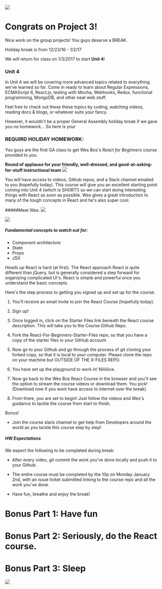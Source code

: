 ![](http://i.giphy.com/l46C8niNgpzovmhpK.gif)

# Congrats on Project 3!

Nice work on the group projects! You guys deserve a BREAK.

Holiday break is from 12/23/16 - 1/2/17

We will return for class on 1/3/2017 to start **Unit 4**!

### Unit 4
In Unit 4 we will be covering more advanced topics related to everything we've learned so far. Come in ready to learn about Regular Expressions, ECMAScript 6, React.js, testing with Mocha, Webhooks, Redux, functional programming, MongoDB, and other neat web stuff.  

Feel free to check out these these topics by coding, watching videos, reading docs & blogs, or whatever suits your fancy.

 However, it wouldn't be a proper General Assembly holiday break if we gave you no homework... So here is your

### REQUIRD HOLIDAY HOMEWORK:

You guys are the first GA class to get Wes Bos's _React for Beginners_ course provided to you.

**Round of applause for your friendly, well-dressed, and good-at-asking-for-stuff instructional team**
![](http://i.giphy.com/11EcaTQlAt3AsM.gif)


You will have access to videos, Github repos, and a Slack channel emailed to you (hopefully today). This course will give you an excellent starting point coming into Unit 4 (which is SHORT!) so we can start doing interesting things with React as soon as possible. Wes gives a great introduction to many of the tough concepts in React and he's also super cool. 

#####Meet Wes:
![](https://lh3.googleusercontent.com/-mceW7uW0aTM/U6o88ns5feI/AAAAAAAAGVo/o6J9tgjqM3o/w426-h320/IMG_6634-MOTION.gif)


![](https://coderexample.com/wp-content/uploads/2015/10/reactjs.gif)
##### Fundamental concepts to watch out for:
* Component architecture
* State
* Props
* JSX

*Heads up*
React is hard (at first). The React approach React is quite different than jQuery, but is generally considered a step forward for organizing complicated UI's. React is simple and powerful once you understand the basic concepts. 

Here's the step process to getting you signed up and set up for the course:

1. You'll receive an email invite to join the React Course (hopefully today).

2. Sign up!

3. Once logged in, click on the Starter Files link beneath the React course description. This will take you to the Course Github Repo.

4. Fork the React-For-Beginners-Starter-Files repo, so that you have a copy of the starter files in your GitHub account.

5. Now go to your Github and go through the process of git cloning your forked copy, so that it is local to your computer. Please clone the repo on your machine but OUTSIDE OF THE X-FILES REPO.

6. You have set up the playground to work in! Niiiiiiice.

7. Now go back to the Wes Bos React Course in the browser and you'll see the option to stream the course videos or download them. You pick! (Download now if you wont have access to internet over the break)

8. From there, you are set to begin! Just follow the videos and Wes's guidance to tackle the course from start to finish.

Bonus!

* Join the course slack channel to get help from Developers around the world as you tackle this course step by step!

##### HW Expectations

We expect the following to be completed during break:

* After every video, git commit the work you've done locally and push it to your Github.

* The entire course must be completed by the 10p on Monday January 2nd, with an issue ticket submitted linking to the course repo and all the work you've done.

* Have fun, breathe and enjoy the break!


# Bonus Part 1: Have fun 

# Bonus Part 2: Seriously, do the React course. 

# Bonus Part 3: Sleep

![](http://i.giphy.com/mguPrVJAnEHIY.gif)
